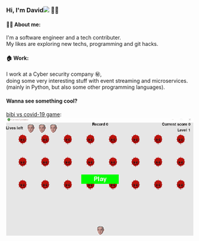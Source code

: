 ### Hi, I'm David<img src="https://media.giphy.com/media/hvRJCLFzcasrR4ia7z/giphy.gif" width="25px"> :man_technologist:

#### 🙋‍♂️ About me:
I'm a software engineer and a tech contributer.<br>
My likes are exploring new techs, programming and git hacks.<br>

#### :house: Work:
I work at a Cyber security company ㊙️,<br>
doing some very interesting stuff with event streaming and microservices.<br>
(mainly in Python, but also some other programming languages).<br>

#### Wanna see something cool?
[bibi vs covid-19 game](https://github.com/DavidMeu/bibi_vs_covid.git):<br>
![bibi_vs_covid](https://github.com/DavidMeu/bibi_vs_covid/blob/master/images/bibi_vs_covid.gif)

